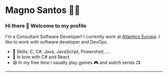 # Magno Santos  :man_technologist:

### Hi there 👋 Welcome to my profile

I'm a Consultant Software Developer! I currently work at [Atlantico Europa](https://www.atlantico.eu/particulares). I like to work with software developer and DevOps.

 - 📌 Skills: C, C#, Java, JavaScript, Powershell, ...
 - 💙 In love with C# and React
 - 😄 In my free time I usually play games :video_game: and watch series :tv:
 ----
